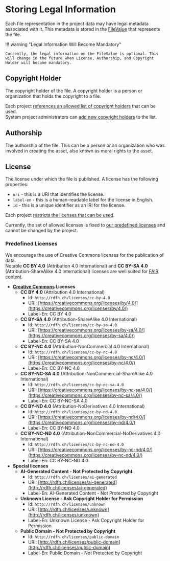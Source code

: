 <!---
 * Copyright © 2021 - 2025 Swiss National Data and Service Center for the Humanities and/or DaSCH Service Platform contributors.
 * SPDX-License-Identifier: Apache-2.0
-->

# Storing Legal Information

Each file representation in the project data may have legal metadata associated with it.
This metadata is stored in the [FileValue](../02-dsp-ontologies/knora-base.md#filevalue) that represents the file.

!!! warning "Legal Information Will Become Mandatory"

    Currently, the legal information on the FileValue is optional. This will change in the future when License, Authorship, and Copyright Holder will become mandatory.

## Copyright Holder

The copyright holder of the file.
A copyright holder is a person or organization that holds the copyright to a file.

Each project [references an allowed list of copyright holders](/03-endpoints/api-admin/#get-adminprojectsshortcodeprojectshortcodelegal-infocopyright-holders) that can be used.  
System project administrators can [add new copyright holders](/03-endpoints/api-admin/#post-adminprojectsshortcodeprojectshortcodelegal-infocopyright-holders) to the list.

## Authorship

The authorship of the file.
This can be a person or an organization who was involved in creating the asset, also known as moral rights to the asset.

## License

The license under which the file is published.
A license has the following properties:

- `uri` - this is a URI that identifies the license.
- `label-en` - this is a human-readable label for the license in English.
- `id` - this is a unique identifier as an IRI for the license.

Each project [restricts the licenses that can be used](/03-endpoints/api-admin/#get-adminprojectsshortcodeprojectshortcodelegal-infolicenses).

Currently, the set of allowed licenses is fixed to [our predefined licenses](#predefined-licenses) and cannot be changed by the project.

### Predefined Licenses

We encourage the use of Creative Commons licenses for the publication of data.  
Notable **CC BY 4.0** (Attribution 4.0 International) and **CC BY-SA 4.0** (Attribution-ShareAlike 4.0 International) licenses are well suited for [FAIR content](https://www.go-fair.org/fair-principles/).

- **[Creative Commons](https://creativecommons.org/) Licenses**
    - **CC BY 4.0** (Attribution 4.0 International)
        - Id: `http://rdfh.ch/licenses/cc-by-4.0`
        - URI: [https://creativecommons.org/licenses/by/4.0/](https://creativecommons.org/licenses/by/4.0/)
        - Label-En: CC BY 4.0
    - **CC BY-SA 4.0** (Attribution-ShareAlike 4.0 International)
        - Id: `http://rdfh.ch/licenses/cc-by-sa-4.0`
        - URI: [https://creativecommons.org/licenses/by-sa/4.0/](https://creativecommons.org/licenses/by-sa/4.0/)
        - Label-En: CC BY-SA 4.0
    - **CC BY-NC 4.0** (Attribution-NonCommercial 4.0 International)
        - Id: `http://rdfh.ch/licenses/cc-by-nc-4.0`
        - URI: [https://creativecommons.org/licenses/by-nc/4.0/](https://creativecommons.org/licenses/by-nc/4.0/)
        - Label-En: CC BY-NC 4.0
    - **CC BY-NC-SA 4.0** (Attribution-NonCommercial-ShareAlike 4.0 International)
        - Id: `http://rdfh.ch/licenses/cc-by-nc-sa-4.0`
        - URI: [https://creativecommons.org/licenses/by-nc-sa/4.0/](https://creativecommons.org/licenses/by-nc-sa/4.0/)
        - Label-En: CC BY-NC-SA 4.0
    - **CC BY-ND 4.0** (Attribution-NoDerivatives 4.0 International)
        - Id: `http://rdfh.ch/licenses/cc-by-nd-4.0`
        - URI: [https://creativecommons.org/licenses/by-nd/4.0/](https://creativecommons.org/licenses/by-nd/4.0/)
        - Label-En: CC BY-ND 4.0
    - **CC BY-NC-ND 4.0** (Attribution-NonCommercial-NoDerivatives 4.0 International)
        - Id: `http://rdfh.ch/licenses/cc-by-nc-nd-4.0`
        - URI: [https://creativecommons.org/licenses/by-nc-nd/4.0/](https://creativecommons.org/licenses/by-nc-nd/4.0/)
        - Label-En: CC BY-NC-ND 4.0
- **Special licenses**
    - **AI-Generated Content - Not Protected by Copyright**
        - Id: `http://rdfh.ch/licenses/ai-generated`
        - URI: [http://rdfh.ch/licenses/ai-generated](http://rdfh.ch/licenses/ai-generated)
        - Label-En: AI-Generated Content - Not Protected by Copyright
    - **Unknown License - Ask Copyright Holder for Permission**
        - Id: `http://rdfh.ch/licenses/unknown`
        - URI: [http://rdfh.ch/licenses/unknown](http://rdfh.ch/licenses/unknown)
        - Label-En: Unknown License - Ask Copyright Holder for Permission
    - **Public Domain - Not Protected by Copyright**
        - Id: `http://rdfh.ch/licenses/public-domain`
        - URI: [http://rdfh.ch/licenses/public-domain](http://rdfh.ch/licenses/public-domain)
        - Label-En: Public Domain - Not Protected by Copyright
